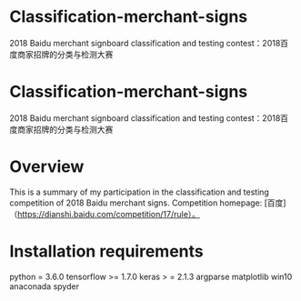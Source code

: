# Classification-merchant-signs
2018 Baidu merchant signboard classification and testing contest：2018百度商家招牌的分类与检测大赛

# Classification-merchant-signs
2018 Baidu merchant signboard classification and testing contest：2018百度商家招牌的分类与检测大赛

# Overview
This is a summary of my participation in the classification and testing competition of 2018 Baidu merchant signs. Competition homepage: [百度]（https://dianshi.baidu.com/competition/17/rule）。

# Installation requirements
python = 3.6.0
tensorflow >= 1.7.0
keras > = 2.1.3
argparse
matplotlib
win10 anaconada spyder
